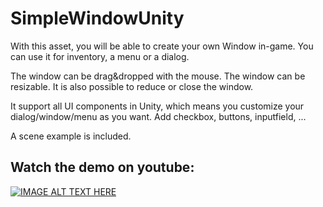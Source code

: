 # SimpleWindowUnity

With this asset, you will be able to create your own Window in-game.
You can use it for inventory, a menu or a dialog.

The window can be drag&dropped with the mouse. The window can be resizable.
It is also possible to reduce or close the window.

It support all UI components in Unity, which means you customize your dialog/window/menu as you want. Add checkbox, buttons, inputfield, ...

A scene example is included.

## Watch the demo on youtube:

[![IMAGE ALT TEXT HERE](https://img.youtube.com/vi/FOanmu5KJe4/0.jpg)](https://www.youtube.com/watch?v=FOanmu5KJe4)
